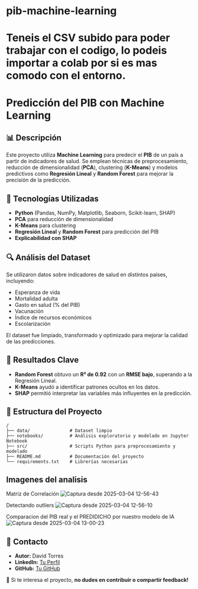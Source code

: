 # pib-machine-learning
# Teneis el CSV subido para poder trabajar con el codigo, lo podeis importar a colab por si es mas comodo con el entorno.

# Predicción del PIB con Machine Learning

## 📊 Descripción
Este proyecto utiliza **Machine Learning** para predecir el **PIB** de un país a partir de indicadores de salud. Se emplean técnicas de preprocesamiento, reducción de dimensionalidad (**PCA**), clustering (**K-Means**) y modelos predictivos como **Regresión Lineal** y **Random Forest** para mejorar la precisión de la predicción.

## 🚀 Tecnologías Utilizadas
- **Python** (Pandas, NumPy, Matplotlib, Seaborn, Scikit-learn, SHAP)
- **PCA** para reducción de dimensionalidad
- **K-Means** para clustering
- **Regresión Lineal** y **Random Forest** para predicción del PIB
- **Explicabilidad con SHAP**

## 🔍 Análisis del Dataset
Se utilizaron datos sobre indicadores de salud en distintos países, incluyendo:
- Esperanza de vida
- Mortalidad adulta
- Gasto en salud (% del PIB)
- Vacunación
- Índice de recursos económicos
- Escolarización

El dataset fue limpiado, transformado y optimizado para mejorar la calidad de las predicciones.

## 🌟 Resultados Clave
- **Random Forest** obtuvo un **R² de 0.92** con un **RMSE bajo**, superando a la Regresión Lineal.
- **K-Means** ayudó a identificar patrones ocultos en los datos.
- **SHAP** permitió interpretar las variables más influyentes en la predicción.

## 📄 Estructura del Proyecto
```
/
├── data/               # Dataset limpio
├── notebooks/          # Análisis exploratorio y modelado en Jupyter Notebook
├── src/                # Scripts Python para preprocesamiento y modelado
├── README.md           # Documentación del proyecto
└── requirements.txt    # Librerías necesarias
```
## Imagenes del analisis
Matriz de Correlación
![Captura desde 2025-03-04 12-56-43](https://github.com/user-attachments/assets/7008e7f1-976d-4409-92d2-48eab54dbee7)

Detectando outliers
![Captura desde 2025-03-04 12-56-10](https://github.com/user-attachments/assets/4cf70eba-f73f-44cd-a9ea-96d4132e4675)

Comparacion del PIB real y el PREDIDICHO por nuestro modelo de IA 
![Captura desde 2025-03-04 13-00-23](https://github.com/user-attachments/assets/6a7f29ec-3c55-4d10-9f51-493a43f82c8e)




## 💌 Contacto

- **Autor:** David Torres
- **LinkedIn:** [Tu Perfil](https://www.linkedin.com/in/david-torres-robles-913453117/)
- **GitHub:** [Tu GitHub](https://github.com/DavideToRo)

🚀 Si te interesa el proyecto, **no dudes en contribuir o compartir feedback!**


